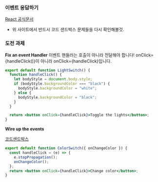 ### 이벤트 응답하기

[React 공식문서](https://react-ko.dev/learn/responding-to-events)

- 위 사이트에서 반드시 코드 샌드박스 문제들을 다시 확인해볼것.

### 도전 과제

**Fix an event Handler**
이벤트 핸들러는 호출이 아니라 전달해야 합니다! onClick={handleClick()}이 아니라 onClick={handleClick}입니다.

```jsx
export default function LightSwitch() {
  function handleClick() {
    let bodyStyle = document.body.style;
    if (bodyStyle.backgroundColor === "black") {
      bodyStyle.backgroundColor = "white";
    } else {
      bodyStyle.backgroundColor = "black";
    }
  }

  return <button onClick={handleClick}>Toggle the lights</button>;
}
```

**Wire up the events**

[코드샌드박스](https://codesandbox.io/p/sandbox/react-dev-forked-kq8n56?file=%2Fsrc%2FColorSwitch.js%3A1%2C1-8%2C1)

```jsx
export default function ColorSwitch({ onChangeColor }) {
  const handleClick = (e) => {
    e.stopPropagation();
    onChangeColor();
  };
  return <button onClick={handleClick}>Change color</button>;
}
```
